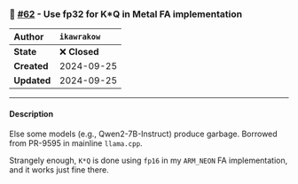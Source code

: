 ### 🔀 [#62](https://github.com/ikawrakow/ik_llama.cpp/pull/62) - Use fp32 for K*Q in Metal FA implementation

| **Author** | `ikawrakow` |
| :--- | :--- |
| **State** | ❌ **Closed** |
| **Created** | 2024-09-25 |
| **Updated** | 2024-09-25 |

---

#### Description

Else some models (e.g., Qwen2-7B-Instruct) produce garbage. Borrowed from PR-9595 in mainline `llama.cpp`.

Strangely enough, `K*Q` is done using `fp16` in my `ARM_NEON` FA implementation, and it works just fine there.
